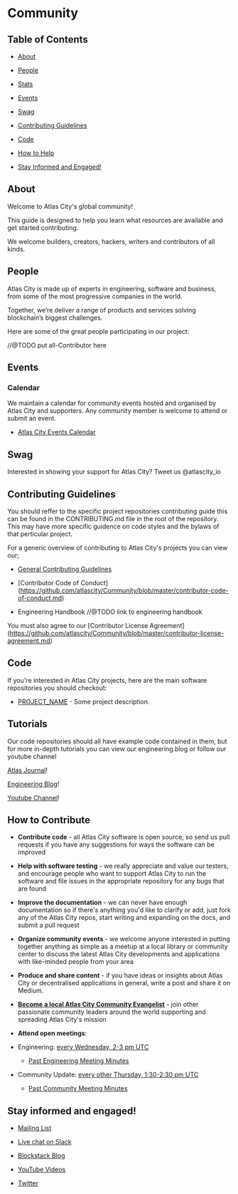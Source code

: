 # Community

## Table of Contents

-  [About](#about)

-  [People](#people)

-  [Stats](#stats)

-  [Events](#events)

-  [Swag](#swag)

-  [Contributing Guidelines](#contributing-guidelines)

-  [Code](#code)

-  [How to Help](#how-to-help)

-  [Stay Informed and Engaged!](#stay-informed-and-engaged)

 
## About

Welcome to Atlas City's global community! 

This guide is designed to help you learn what resources are available and get started contributing.

We welcome builders, creators, hackers, writers and contributors of all kinds.
 

## People

Atlas City is made up of experts in engineering, software and business, from some of the most progressive companies in the world.

Together, we’re deliver a range of products and services solving blockchain’s biggest challenges.

Here are some of the great people participating in our project:

//@TODO put all-Contributor  here
  

## Events

### Calendar

We maintain a calendar for community events hosted and organised by Atlas City and supporters. Any community member is welcome to attend or submit an event.

*  [Atlas City Events Calendar](https://www.eventbrite.com/o/atlas-city-17605869395)

  
## Swag

Interested in showing your support for Atlas City?  Tweet us @atlascity_io
  

## Contributing Guidelines

You should reffer to the specific project repositories contributing guide this can be found in the CONTRIBUTING.md file in the root of the repository. This may have more specific guidence on code styles and the bylaws of that perticular project.

For a generic overview of contributing to Atlas City's projects you can view our;

* [General Contributing Guidelines](https://github.com/atlascity/community/blob/master/CONTRIBUTING.md)

* [Contributor Code of Conduct] (https://github.com/atlascity/Community/blob/master/contributor-code-of-conduct.md)

* Engineering Handbook //@TODO link to engineering handbook

You must also agree to our [Contributor License Agreement] (https://github.com/atlascity/Community/blob/master/contributor-license-agreement.md)

## Code

If you're interested in Atlas City projects, here are the main software repositories you should checkout:

-  [PROJECT_NAME](https://github.com/ORG/PROJECT) - Some project description.


## Tutorials
Our code repositories should all have example code contained in them, but for more in-depth tutorials you can view our engineering blog or follow our youtube channel

[Atlas Journal](https://medium.com/atlas-journal)!

[Engineering Blog](https://SOME.LINK/EGR-BLOG)!

[Youtube Channel](https://SOME.LINK/EGR-BLOG)!

## How to Contribute

-  **Contribute code** - all Atlas City software is open source, so send us pull requests if you have any suggestions for ways the software can be improved

-  **Help with software testing** - we really appreciate and value our testers, and encourage people who want to support Atlas City to run the software and file issues in the appropriate repository for any bugs that are found

-  **Improve the documentation** - we can never have enough documentation so if there's anything you'd like to clarify or add, just fork any of the Atlas City repos, start writing and expanding on the docs, and submit a pull request

-  **Organize community events** - we welcome anyone interested in putting together anything as simple as a meetup at a local library or community center to discuss the latest Atlas City developments and applications with like-minded people from your area

-  **Produce and share content** - if you have ideas or insights about Atlas City or decentralised applications in general, write a post and share it on Medium.

-  **[Become a local Atlas City Community Evangelist](https://community.atlas.org/evangelists)** - join other passionate community leaders around the world supporting and spreading Atlas City's mission

-  **Attend open meetings**:
  
- Engineering: [every Wednesday, 2-3 pm UTC](http://LINK-TO-ENGR-MEETING-SPECS)
   - [Past Engineering Meeting Minutes](http://LINK-TO-PAST-MEETING-MINUTS)
- Community Update: [every other Thursday, 1:30-2:30 pm UTC](http://LINK-TO-COMMUNITY-MEETING-SPECS)
  - [Past Community Meeting Minutes](http://LINK-TO-PAST-MEETING-MINUTS)

## Stay informed and engaged!

-  [Mailing List](https://atlascity.io/community/)

-  [Live chat on Slack](http://chat.atlascity.org/)

-  [Blockstack Blog](https://medium.com/atlas-journal)

-  [YouTube Videos](https://www.youtube.com/channel/)

-  [Twitter](https://twitter.com/atlascity_io)
